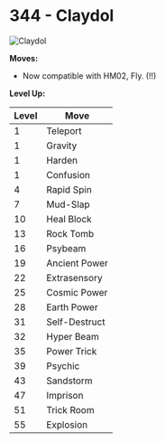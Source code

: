 # 344 - Claydol
![][344]

**Moves:**

 - Now compatible with HM02, Fly. (!!)

**Level Up:**

Level | Move
---   | ---
  1   | Teleport
  1   | Gravity
  1   | Harden
  1   | Confusion
  4   | Rapid Spin
  7   | Mud-Slap
 10   | Heal Block
 13   | Rock Tomb
 16   | Psybeam
 19   | Ancient Power
 22   | Extrasensory
 25   | Cosmic Power
 28   | Earth Power
 31   | Self-Destruct
 32   | Hyper Beam
 35   | Power Trick
 39   | Psychic
 43   | Sandstorm
 47   | Imprison
 51   | Trick Room
 55   | Explosion



[344]: https://raw.githubusercontent.com/PokeAPI/sprites/master/sprites/pokemon/344.png "Claydol"
